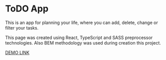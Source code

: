 # ToDO App

This is an app for planning your life, where you can add, delete, change or filter your tasks.

This page was created using React, TypeScript and SASS preprocessor technologies. Also BEM methodology was used during creation this project.

[DEMO LINK](https://VKdrvtsv.github.io/ToDo-App/)
